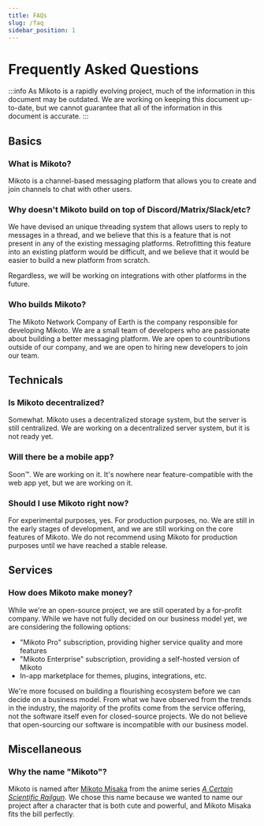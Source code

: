```yaml
---
title: FAQs
slug: /faq
sidebar_position: 1
---
```


# Frequently Asked Questions

:::info
As Mikoto is a rapidly evolving project, much of the information in this document may be outdated. We are working on keeping this document up-to-date, but we cannot guarantee that all of the information in this document is accurate.
:::

## Basics

### What is Mikoto?

Mikoto is a channel-based messaging platform that allows you to create and join channels to chat with other users.

### Why doesn't Mikoto build on top of Discord/Matrix/Slack/etc?

We have devised an unique threading system that allows users to reply to messages in a thread, and we believe that this is a feature that is not present in any of the existing messaging platforms. Retrofitting this feature into an existing platform would be difficult, and we believe that it would be easier to build a new platform from scratch.

Regardless, we will be working on integrations with other platforms in the future.

### Who builds Mikoto?

The Mikoto Network Company of Earth is the company responsible for developing Mikoto. We are a small team of developers who are passionate about building a better messaging platform. We are open to countributions outside of our company, and we are open to hiring new developers to join our team.

## Technicals

### Is Mikoto decentralized?

Somewhat. Mikoto uses a decentralized storage system, but the server is still centralized. We are working on a decentralized server system, but it is not ready yet.

### Will there be a mobile app?

Soon™. We are working on it. It's nowhere near feature-compatible with the web app yet, but we are working on it.

### Should I use Mikoto right now?

For experimental purposes, yes. For production purposes, no. We are still in the early stages of development, and we are still working on the core features of Mikoto. We do not recommend using Mikoto for production purposes until we have reached a stable release.

## Services

### How does Mikoto make money?

While we're an open-source project, we are still operated by a for-profit company. While we have not fully decided on our business model yet, we are considering the following options:

- "Mikoto Pro" subscription, providing higher service quality and more features
- "Mikoto Enterprise" subscription, providing a self-hosted version of Mikoto
- In-app marketplace for themes, plugins, integrations, etc.

We're more focused on building a flourishing ecosystem before we can decide on a business model. From what we have observed from the trends in the industry, the majority of the profits come from the service offering, not the software itself even for closed-source projects. We do not believe that open-sourcing our software is incompatible with our business model.

## Miscellaneous

### Why the name "Mikoto"?

Mikoto is named after [Mikoto Misaka](https://anilist.co/character/13701/Mikoto-Misaka) from the anime series [_A Certain Scientific Railgun_](https://anilist.co/anime/6213/Toaru-Kagaku-no-Railgun/). We chose this name because we wanted to name our project after a character that is both cute and powerful, and Mikoto Misaka fits the bill perfectly.
